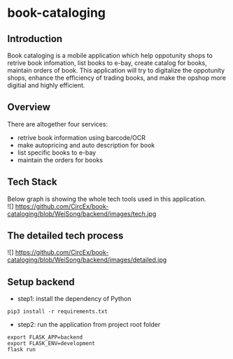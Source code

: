 # book-cataloging

## Introduction
Book cataloging is a mobile application which help oppotunity shops to retrive book infomation, list books to e-bay, create catalog for books, maintain orders of book. This application will try to digitalize the oppotunity shops, enhance the efficiency of trading books, and make the opshop more digitial and highly efficient.

## Overview
There are altogether four services:
* retrive book information using barcode/OCR
* make autopricing and auto description for book
* list specific books to e-bay
* maintain the orders for books

## Tech Stack
Below graph is showing the whole tech tools used in this application.<br>
![]
https://github.com/CircEx/book-cataloging/blob/WeiSong/backend/images/tech.jpg

## The detailed tech process
![]
https://github.com/CircEx/book-cataloging/blob/WeiSong/backend/images/detailed.jpg

## Setup backend
* step1: install the dependency of Python<br>
```
pip3 install -r requirements.txt
```
* step2: run the application from project root folder<br>
```
export FLASK_APP=backend
export FLASK_ENV=development
flask run
```
